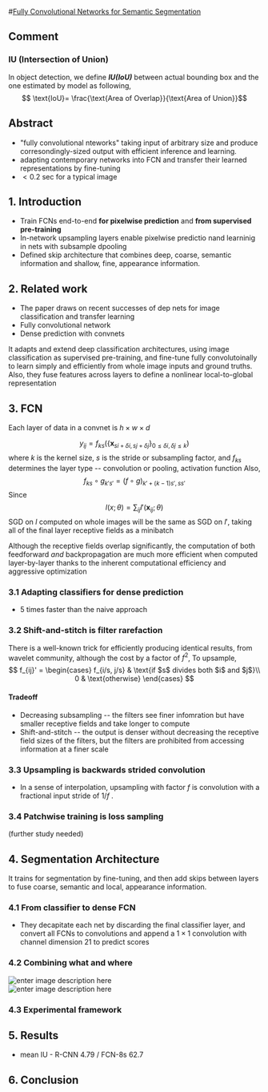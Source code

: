 #[Fully Convolutional Networks for Semantic Segmentation](https://people.eecs.berkeley.edu/~jonlong/long_shelhamer_fcn.pdf)


## Comment
### IU (Intersection of Union)
In object detection, we define ***IU(IoU)*** between actual bounding box and the one estimated by model as following,
$$ \text{IoU}= \frac{\text{Area of Overlap}}{\text{Area of Union}}$$

## Abstract
* "fully convolutional nteworks" taking input of arbitrary size and produce corresondingly-sized output with efficient inference and learning.
* adapting contemporary networks into FCN and transfer their learned representations by fine-tuning
* $<0.2$ sec for a typical image

## 1. Introduction
* Train FCNs end-to-end **for pixelwise prediction** and **from supervised pre-training**
* In-network upsampling layers enable pixelwise predictio nand learninig in nets with subsample dpooling
* Defined skip architecture that combines deep, coarse, semantic information and shallow, fine, appearance information.

## 2. Related work
* The paper draws on recent successes of dep nets for image classification and transfer learning
* Fully convolutional network
* Dense prediction with convnets

It adapts and extend deep classification architectures, using image classification as supervised pre-training, and fine-tune fully convolutoinally to learn simply and efficiently from whole image inputs and ground truths. Also, they fuse features across layers to define a nonlinear local-to-global representation

## 3. FCN
Each layer of data in a convnet is $h \times w \times d$

$$
y_{ij} = f_{ks} (\{\mathbf{x}_{si+\delta i,sj+\delta j}\}_{0\le \delta i, \delta j\le k})
$$
where $k$ is the kernel size, $s$ is the stride or subsampling factor, and $f_{ks}$ determines the layer type -- convolution or pooling, activation function
Also,
$$
f_{ks} \circ g_{k's'} = (f \circ g)_{k' + (k-1)s', ss'}
$$
Since
$$l(x; \theta) = \sum_{ij}l' (\mathbf{x}_{ij}; \theta)$$
SGD on $l$ computed on whole images will be the same as SGD on $l'$, taking all of the final layer receptive fields as a minibatch

Although the receptive fields overlap significantly, the computation of both feedforward *and* backpropagation are much more efficient when computed layer-by-layer thanks to the inherent computational efficiency and aggressive optimization

### 3.1 Adapting classifiers for dense prediction
* 5 times faster than the naive approach

### 3.2 Shift-and-stitch is filter rarefaction
There is a well-known trick for efficiently producing identical results, from wavelet community, although the cost by a factor of $f^2$,
To upsample,
$$
f_{ij}' = \begin{cases} f_{i/s, j/s} & \text{if $s$ divides both $i$ and $j$}\\
0 & \text{otherwise} \end{cases}
$$
#### Tradeoff
* Decreasing subsampling -- the filters see finer infomration but have smaller receptive fields and take longer to compute
* Shift-and-stitch -- the output is denser without decreasing the receptive field sizes of the filters, but the filters are prohibited from accessing information at a finer scale


### 3.3 Upsampling is backwards strided convolution
* In a sense of interpolation, upsampling with factor $f$ is convolution with a fractional input stride of $1/f$ .

### 3.4 Patchwise training is loss sampling
(further study needed)

## 4. Segmentation Architecture
It trains for segmentation by fine-tuning, and then add skips between layers to fuse coarse, semantic and local, appearance information.

### 4.1 From classifier to dense FCN
* They decapitate each net by discarding the final classifier layer, and convert all FCNs to convolutions and append a $1\times1$ convolution with channel dimension $21$ to predict scores

### 4.2 Combining what and where
![enter image description here](https://devblogs.nvidia.com/parallelforall/wp-content/uploads/2016/11/figure15.png)  
![enter image description here](https://cdn-images-1.medium.com/max/1600/1*5vIoi8Gf7ptJZ94SpeYwqg.png)

### 4.3 Experimental framework

## 5. Results
* mean IU - R-CNN 4.79 / FCN-8s 62.7

## 6. Conclusion
